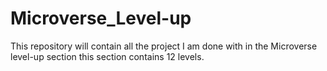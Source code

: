 # Microverse_Level-up
This repository will contain all the project I am done with 
in the Microverse level-up section
this section contains 12 levels.
